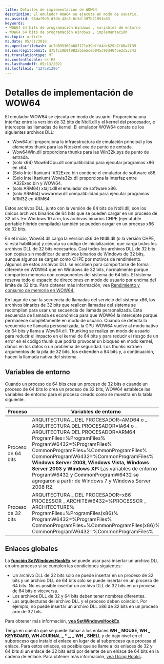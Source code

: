 ```yaml
---
title: Detalles de implementación de WOW64
description: El emulador WOW64 se ejecuta en modo de usuario.
ms.assetid: 93daf9d0-dfdb-42c3-8c3d-397b21991e83
keywords:
- WOW64 64 bits de programación Windows , variables de entorno
- WOW64 64 bits de programación Windows , implementación
ms.topic: article
ms.date: 05/31/2018
ms.openlocfilehash: 4c7d095369b883171e39bffd4dc629b7f80a7f39
ms.sourcegitcommit: d75fc10b9f0825bbe5ce5045c90d4045e3c53243
ms.translationtype: MT
ms.contentlocale: es-ES
ms.lasthandoff: 09/13/2021
ms.locfileid: "127581296"
---
```

# <a name="wow64-implementation-details"></a>Detalles de implementación de WOW64

El emulador WOW64 se ejecuta en modo de usuario. Proporciona una interfaz entre la versión de 32 bits de Ntdll.dll y el kernel del procesador, e intercepta las llamadas de kernel. El emulador WOW64 consta de los siguientes archivos DLL:

-   Wow64.dll proporciona la infraestructura de emulación principal y los elementos thunk para las Ntoskrnl.exe de punto de entrada.
-   Wow64Win.dll proporciona thunks para las Win32k.sys de punto de entrada.
-   (solo x64) Wow64Cpu.dll compatibilidad para ejecutar programas x86 en x64.
-   (Solo Intel Itanium) IA32Exec.bin contiene el emulador de software x86.
-   (Solo Intel Itanium) Wowia32x.dll proporciona la interfaz entre IA32Exec.bin y WOW64.
-   (solo ARM64) xtajit.dll el emulador de software x86.
-   (solo ARM64) wowarmw.dll compatibilidad para ejecutar programas ARM32 en ARM64.

Estos archivos DLL, junto con la versión de 64 bits de Ntdll.dll, son los únicos archivos binarios de 64 bits que se pueden cargar en un proceso de 32 bits. En Windows 10 arm, los archivos binarios CHPE (ejecutable portable híbrido compilado) también se pueden cargar en un proceso x86 de 32 bits.

En el inicio, Wow64.dll carga la versión x86 de Ntdll.dll (o la versión CHPE, si está habilitada) y ejecuta su código de inicialización, que carga todos los archivos DLL de 32 bits necesarios. Casi todos los archivos DLL de 32 bits son copias sin modificar de archivos binarios de Windows de 32 bits, aunque algunos se cargan como CHPE por motivos de rendimiento. Algunos de estos archivos DLL se escriben para comportarse de forma diferente en WOW64 que en Windows de 32 bits, normalmente porque comparten memoria con componentes del sistema de 64 bits. El sistema reserva todo el espacio de direcciones en modo de usuario por encima del límite de 32 bits. Para obtener más información, vea [Rendimiento y consumo de memoria en WOW64.](performance-and-memory-consumption.md)

En lugar de usar la secuencia de llamadas del servicio del sistema x86, los archivos binarios de 32 bits que realicen llamadas del sistema se recompilan para usar una secuencia de llamada personalizada. Esta secuencia de llamada es económica para que WOW64 la intercepte porque permanece completamente en modo de usuario. Cuando se detecta la secuencia de llamada personalizada, la CPU WOW64 vuelve al modo nativo de 64 bits y llama a Wow64.dll. Thunking se realiza en modo de usuario para reducir el impacto en el kernel de 64 bits y para reducir el riesgo de un error en el código thunk que podría provocar un bloqueo en modo kernel, daños en los datos o un problema de seguridad. Los thunks extraen argumentos de la pila de 32 bits, los extienden a 64 bits y, a continuación, hacen la llamada nativa del sistema.

## <a name="environment-variables"></a>Variables de entorno

Cuando un proceso de 64 bits crea un proceso de 32 bits o cuando un proceso de 64 bits lo crea un proceso de 32 bits, WOW64 establece las variables de entorno para el proceso creado como se muestra en la tabla siguiente.



| Proceso                   | Variables de entorno                                                                                                                                                                                                                                                                                                                                                                                                                                                                                              |
|---------------------------|--------------------------------------------------------------------------------------------------------------------------------------------------------------------------------------------------------------------------------------------------------------------------------------------------------------------------------------------------------------------------------------------------------------------------------------------------------------------------------------------------------------------|
| Proceso de 64 bits<br/> | ARQUITECTURA \_ DEL PROCESADOR=AMD64 o \_ ARQUITECTURA DEL PROCESADOR=IA64 o \_ ARQUITECTURA DEL PROCESADOR=ARM64<br/> ProgramFiles=%ProgramFiles%<br/> ProgramW6432=%ProgramFiles%<br/> CommonProgramFiles=%CommonProgramFiles%<br/> CommonProgramW6432=%CommonProgramFiles%<br/> **Windows Server 2008, Windows Vista, Windows Server 2003 y Windows XP:** Las variables de entorno ProgramW6432 y CommonProgramW6432 se agregaron a partir de Windows 7 y Windows Server 2008 R2. <br/> |
| Proceso de 32 bits<br/> | ARQUITECTURA \_ DEL PROCESADOR=x86<br/> PROCESSOR \_ ARCHITEW6432=%PROCESSOR \_ ARCHITECTURE%<br/> ProgramFiles=%ProgramFiles(x86)%<br/> ProgramW6432=%ProgramFiles%<br/> CommonProgramFiles=%CommonProgramFiles(x86)%<br/> CommonProgramW6432=%CommonProgramFiles%<br/>                                                                                                                                                                                                                  |



 

## <a name="global-hooks"></a>Enlaces globales

La [**función SetWindowsHookEx**](/windows/win32/api/winuser/nf-winuser-setwindowshookexa) se puede usar para insertar un archivo DLL en otro proceso si se cumplen las condiciones siguientes:

-   Un archivo DLL de 32 bits solo se puede insertar en un proceso de 32 bits y un archivo DLL de 64 bits solo se puede insertar en un proceso de 64 bits. No es posible insertar un archivo DLL de 32 bits en un proceso de 64 bits o viceversa.
-   Los archivos DLL de 32 y 64 bits deben tener nombres diferentes.
-   Las arquitecturas del archivo DLL y el proceso deben coincidir. Por ejemplo, no puede insertar un archivo DLL x86 de 32 bits en un proceso arm de 32 bits.

Para obtener más información, [**vea SetWindowsHookEx**](/windows/win32/api/winuser/nf-winuser-setwindowshookexa).

Tenga en cuenta que se puede llamar a los enlaces **WH \_ MOUSE**, **WH \_ KEYBOARD**, **WH JOURNAL \_ \* *_, _* WH \_ SHELL** y de bajo nivel en el subproceso que instaló el enlace en lugar de al subproceso que procesa el enlace. Para estos enlaces, es posible que se llame a los enlaces de 32 y 64 bits si un enlace de 32 bits está por delante de un enlace de 64 bits en la cadena de enlace. Para obtener más información, [vea Using Hooks](../winmsg/using-hooks.md).

 


